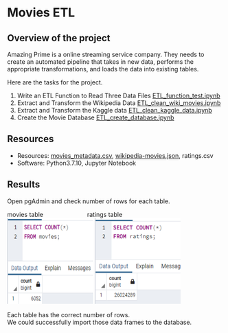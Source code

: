 # Movies ETL

## Overview of the project
Amazing Prime is a online streaming service company. They needs to create an automated pipeline that takes in new data, performs the appropriate transformations, and loads the data into existing tables.

Here are the tasks for the project.
1. Write an ETL Function to Read Three Data Files [ETL_function_test.ipynb](https://github.com/Takomochi/Movies-ETL/blob/main/ETL_function_test.ipynb)
2. Extract and Transform the Wikipedia Data [ETL_clean_wiki_movies.ipynb](https://github.com/Takomochi/Movies-ETL/blob/main/ETL_clean_wiki_movies.ipynb)
3. Extract and Transform the Kaggle data [ETL_clean_kaggle_data.ipynb](https://github.com/Takomochi/Movies-ETL/blob/main/ETL_clean_kaggle_data.ipynb)
4. Create the Movie Database [ETL_create_database.ipynb](https://github.com/Takomochi/Movies-ETL/blob/main/ETL_create_database.ipynb)

## Resources
- Resources:  [movies_metadata.csv](https://github.com/Takomochi/Movies-ETL/blob/main/Resources/movies_metadata.csv), [wikipedia-movies.json](https://github.com/Takomochi/Movies-ETL/blob/main/Resources/wikipedia-movies.json), ratings.csv
- Software: Python3.7.10, Jupyter Notebook


## Results

Open pgAdmin and check number of rows for each table.<br>

movies table &nbsp; &nbsp; &nbsp; &nbsp; &nbsp; &nbsp; &nbsp; &nbsp; &nbsp; &nbsp; &nbsp; &nbsp; &nbsp;ratings table<br>
<img src="https://github.com/Takomochi/Movies-ETL/blob/main/Resources/movies_query.png" height=200 width=200> <img src="https://github.com/Takomochi/Movies-ETL/blob/main/Resources/ratings_query.png" height=200 width=200>

Each table has the correct number of rows.<br>
We could successfully import those data frames to the database. 
